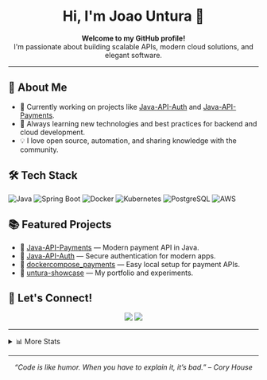 <!-- Profile README for JoaoUntura -->

<h1 align="center">Hi, I'm Joao Untura 👋</h1>


<p align="center">
  <b>Welcome to my GitHub profile!</b> <br>
  I'm passionate about building scalable APIs, modern cloud solutions, and elegant software.
</p>

---

## 🚀 About Me

- 🔭 Currently working on projects like <a href="https://github.com/JoaoUntura/Java-API-Auth">Java-API-Auth</a> and <a href="https://github.com/JoaoUntura/Java-API-Payments">Java-API-Payments</a>.
- 🌱 Always learning new technologies and best practices for backend and cloud development.
- 💡 I love open source, automation, and sharing knowledge with the community.

## 🛠️ Tech Stack

![Java](https://img.shields.io/badge/Java-ED8B00?style=flat&logo=java&logoColor=white)
![Spring Boot](https://img.shields.io/badge/Spring%20Boot-6DB33F?style=flat&logo=spring-boot&logoColor=white)
![Docker](https://img.shields.io/badge/Docker-2496ED?style=flat&logo=docker&logoColor=white)
![Kubernetes](https://img.shields.io/badge/Kubernetes-326CE5?style=flat&logo=kubernetes&logoColor=white)
![PostgreSQL](https://img.shields.io/badge/PostgreSQL-4169E1?style=flat&logo=postgresql&logoColor=white)
![AWS](https://img.shields.io/badge/AWS-232F3E?style=flat&logo=amazon-aws&logoColor=white)



## 📚 Featured Projects


- 🔗 [Java-API-Payments](https://github.com/JoaoUntura/Java-API-Payments) — Modern payment API in Java.
- 🔗 [Java-API-Auth](https://github.com/JoaoUntura/Java-API-Auth) — Secure authentication for modern apps.
- 🔗 [dockercompose_payments](https://github.com/JoaoUntura/dockercompose_payments) — Easy local setup for payment APIs.
- 🔗 [untura-showcase](https://github.com/JoaoUntura/untura-showcase) — My portfolio and experiments.

## 🤝 Let's Connect!

<!-- Add your social links below. Example: -->
<p align="center">
  <a href="https://www.linkedin.com/in/your-linkedin"><img src="https://img.shields.io/badge/LinkedIn-blue?logo=linkedin&logoColor=white"></a>
  <a href="mailto:your.email@example.com"><img src="https://img.shields.io/badge/Email-D14836?logo=gmail&logoColor=white"></a>
</p>

---

<details>
<summary>📊 More Stats</summary>
<br>
<img src="https://github-readme-streak-stats.herokuapp.com/?user=JoaoUntura&theme=tokyonight" alt="GitHub Streak Stats"/>
</details>

---

<p align="center">
  <i>“Code is like humor. When you have to explain it, it’s bad.” – Cory House</i>
</p>
